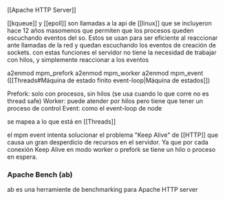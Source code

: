 [[Apache HTTP Server]]

[[kqueue]] y [[epoll]] son llamadas a la api de [[linux]] que se incluyeron hace 12 años masomenos que permiten que los procesos queden escuchando eventos del so. Estos se usan para ser eficiente al reaccionar ante llamadas de la red y quedan escuchando los eventos de creación de sockets.
con estas funciones el servidor no tiene la necesidad de trabajar con hilos, y simplemente reaccionar a los eventos

a2enmod mpm_prefork
a2enmod mpm_worker
a2enmod mpm_event ([[Threads#Máquina de estado finito event-loop|Máquina de estados]])

Prefork: solo con procesos, sin hilos (se usa cuando lo que corre no es thread safe)
Worker: puede atender por hilos pero tiene que tener un proceso de control
Event: como el event-loop de node

se mapea a lo que está en [[Threads]]

el mpm event intenta solucionar el problema "Keep Alive" de [[HTTP]] que causa un gran desperdicio de recursos en el servidor. Ya que por cada conexión Keep Alive en modo worker o prefork se tiene un hilo o proceso en espera.

### Apache Bench (ab)
ab es una herramiente de benchmarking para Apache HTTP server